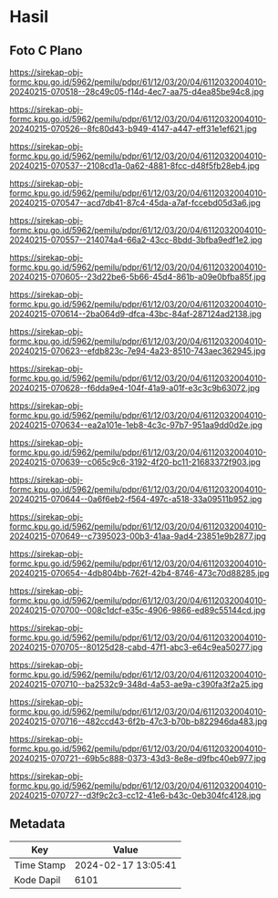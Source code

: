 # Hasil

## Foto C Plano

https://sirekap-obj-formc.kpu.go.id/5962/pemilu/pdpr/61/12/03/20/04/6112032004010-20240215-070518--28c49c05-f14d-4ec7-aa75-d4ea85be94c8.jpg

https://sirekap-obj-formc.kpu.go.id/5962/pemilu/pdpr/61/12/03/20/04/6112032004010-20240215-070526--8fc80d43-b949-4147-a447-eff31e1ef621.jpg

https://sirekap-obj-formc.kpu.go.id/5962/pemilu/pdpr/61/12/03/20/04/6112032004010-20240215-070537--2108cd1a-0a62-4881-8fcc-d48f5fb28eb4.jpg

https://sirekap-obj-formc.kpu.go.id/5962/pemilu/pdpr/61/12/03/20/04/6112032004010-20240215-070547--acd7db41-87c4-45da-a7af-fccebd05d3a6.jpg

https://sirekap-obj-formc.kpu.go.id/5962/pemilu/pdpr/61/12/03/20/04/6112032004010-20240215-070557--214074a4-66a2-43cc-8bdd-3bfba9edf1e2.jpg

https://sirekap-obj-formc.kpu.go.id/5962/pemilu/pdpr/61/12/03/20/04/6112032004010-20240215-070605--23d22be6-5b66-45d4-861b-a09e0bfba85f.jpg

https://sirekap-obj-formc.kpu.go.id/5962/pemilu/pdpr/61/12/03/20/04/6112032004010-20240215-070614--2ba064d9-dfca-43bc-84af-287124ad2138.jpg

https://sirekap-obj-formc.kpu.go.id/5962/pemilu/pdpr/61/12/03/20/04/6112032004010-20240215-070623--efdb823c-7e94-4a23-8510-743aec362945.jpg

https://sirekap-obj-formc.kpu.go.id/5962/pemilu/pdpr/61/12/03/20/04/6112032004010-20240215-070628--f6dda9e4-104f-41a9-a01f-e3c3c9b63072.jpg

https://sirekap-obj-formc.kpu.go.id/5962/pemilu/pdpr/61/12/03/20/04/6112032004010-20240215-070634--ea2a101e-1eb8-4c3c-97b7-951aa9dd0d2e.jpg

https://sirekap-obj-formc.kpu.go.id/5962/pemilu/pdpr/61/12/03/20/04/6112032004010-20240215-070639--c065c9c6-3192-4f20-bc11-21683372f903.jpg

https://sirekap-obj-formc.kpu.go.id/5962/pemilu/pdpr/61/12/03/20/04/6112032004010-20240215-070644--0a6f6eb2-f564-497c-a518-33a09511b952.jpg

https://sirekap-obj-formc.kpu.go.id/5962/pemilu/pdpr/61/12/03/20/04/6112032004010-20240215-070649--c7395023-00b3-41aa-9ad4-23851e9b2877.jpg

https://sirekap-obj-formc.kpu.go.id/5962/pemilu/pdpr/61/12/03/20/04/6112032004010-20240215-070654--4db804bb-762f-42b4-8746-473c70d88285.jpg

https://sirekap-obj-formc.kpu.go.id/5962/pemilu/pdpr/61/12/03/20/04/6112032004010-20240215-070700--008c1dcf-e35c-4906-9866-ed89c55144cd.jpg

https://sirekap-obj-formc.kpu.go.id/5962/pemilu/pdpr/61/12/03/20/04/6112032004010-20240215-070705--80125d28-cabd-47f1-abc3-e64c9ea50277.jpg

https://sirekap-obj-formc.kpu.go.id/5962/pemilu/pdpr/61/12/03/20/04/6112032004010-20240215-070710--ba2532c9-348d-4a53-ae9a-c390fa3f2a25.jpg

https://sirekap-obj-formc.kpu.go.id/5962/pemilu/pdpr/61/12/03/20/04/6112032004010-20240215-070716--482ccd43-6f2b-47c3-b70b-b822946da483.jpg

https://sirekap-obj-formc.kpu.go.id/5962/pemilu/pdpr/61/12/03/20/04/6112032004010-20240215-070721--69b5c888-0373-43d3-8e8e-d9fbc40eb977.jpg

https://sirekap-obj-formc.kpu.go.id/5962/pemilu/pdpr/61/12/03/20/04/6112032004010-20240215-070727--d3f9c2c3-cc12-41e6-b43c-0eb304fc4128.jpg


## Metadata

| Key        | Value               |
| ---------- | ------------------- |
| Time Stamp | 2024-02-17 13:05:41 |
| Kode Dapil | 6101                |



